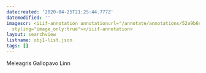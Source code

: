 ```yaml
---
datecreated: '2020-04-25T21:25:44.777Z'
datemodified: ''
imagescr: <iiif-annotation annotationurl="/annotate/annotations/52a9b6ee-873b-11ea-a836-5254008afee6.json"
  styling="image_only:true"></iiif-annotation>
layout: searchview
listname: obj1-list.json
tags: []
---
```

Meleagris Gallopavo Linn